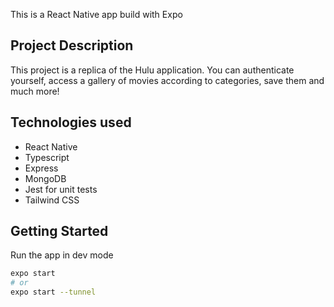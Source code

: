 This is a React Native app build with Expo

## Project Description

This project is a replica of the Hulu application. You can authenticate yourself, access a gallery of movies according to categories, save them and much more!

## Technologies used

- React Native
- Typescript
- Express
- MongoDB
- Jest for unit tests
- Tailwind CSS

## Getting Started

Run the app in dev mode

```bash
expo start
# or
expo start --tunnel
```
